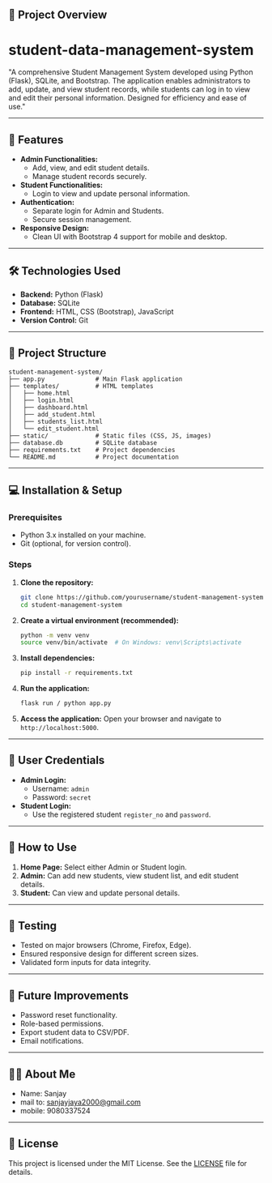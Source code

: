 ## 📖 Project Overview
# student-data-management-system
"A comprehensive Student Management System developed using Python (Flask), SQLite, and Bootstrap. The application enables administrators to add, update, and view student records, while students can log in to view and edit their personal information. Designed for efficiency and ease of use."

---

## 🚀 Features

- **Admin Functionalities:**
  - Add, view, and edit student details.
  - Manage student records securely.
- **Student Functionalities:**
  - Login to view and update personal information.
- **Authentication:**
  - Separate login for Admin and Students.
  - Secure session management.
- **Responsive Design:**
  - Clean UI with Bootstrap 4 support for mobile and desktop.

---

## 🛠️ Technologies Used

- **Backend:** Python (Flask)
- **Database:** SQLite
- **Frontend:** HTML, CSS (Bootstrap), JavaScript
- **Version Control:** Git

---

## 📂 Project Structure

```
student-management-system/
├── app.py              # Main Flask application
├── templates/          # HTML templates
│   ├── home.html
│   ├── login.html
│   ├── dashboard.html
│   ├── add_student.html
│   ├── students_list.html
│   └── edit_student.html
├── static/             # Static files (CSS, JS, images)
├── database.db         # SQLite database
├── requirements.txt    # Project dependencies
└── README.md           # Project documentation
```

---

## 💻 Installation & Setup

### Prerequisites

- Python 3.x installed on your machine.
- Git (optional, for version control).

### Steps

1. **Clone the repository:**
   ```bash
   git clone https://github.com/yourusername/student-management-system.git
   cd student-management-system
   ```
2. **Create a virtual environment (recommended):**
   ```bash
   python -m venv venv
   source venv/bin/activate  # On Windows: venv\Scripts\activate
   ```
3. **Install dependencies:**
   ```bash
   pip install -r requirements.txt
   ```
4. **Run the application:**
   ```bash
   flask run / python app.py
   ```
5. **Access the application:**
   Open your browser and navigate to `http://localhost:5000`.

---

## 🔑 User Credentials

- **Admin Login:**
  - Username: `admin`
  - Password: `secret`
- **Student Login:**
  - Use the registered student `register_no` and `password`.

---

## 📝 How to Use

1. **Home Page:** Select either Admin or Student login.
2. **Admin:** Can add new students, view student list, and edit student details.
3. **Student:** Can view and update personal details.

---

## 🧪 Testing

- Tested on major browsers (Chrome, Firefox, Edge).
- Ensured responsive design for different screen sizes.
- Validated form inputs for data integrity.

---

## 📄 Future Improvements

- Password reset functionality.
- Role-based permissions.
- Export student data to CSV/PDF.
- Email notifications.

---

## 🧑‍💻 About Me

- Name: Sanjay
- mail to: [sanjayjaya2000@gmail.com](mailto\:sanjayjaya2000@gmail.com) 
- mobile: 9080337524

---

## 📜 License

This project is licensed under the MIT License. See the [LICENSE](LICENSE) file for details.

